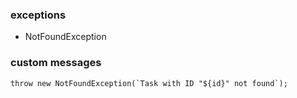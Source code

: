 ### exceptions
- NotFoundException

### custom messages
```
throw new NotFoundException(`Task with ID "${id}" not found`);
```